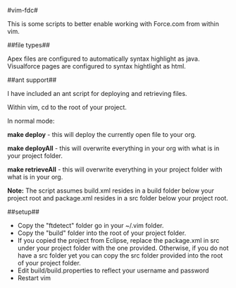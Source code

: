 #vim-fdc#

This is some scripts to better enable working with Force.com from within vim.

##file types##

Apex files are configured to automatically syntax highlight as java.
Visualforce pages are configured to syntax hightlight as html.

##ant support##

I have included an ant script for deploying and retrieving files.

Within vim, cd to the root of your project.

In normal mode:

**make deploy**      - this will deploy the currently open file to your org.

**make deployAll**   - this will overwrite everything in your org with what is in your project folder.

**make retrieveAll** - this will overwrite everything in your project folder with what is in your org.

**Note:** The script assumes build.xml resides in a build folder below your project root and package.xml resides in a src folder below your project root.


##setup##

* Copy the "ftdetect" folder go in your ~/.vim folder.
* Copy the "build" folder into the root of your project folder.
* If you copied the project from Eclipse, replace the package.xml in src under your project folder with the one provided. Otherwise, if you do not have a src folder yet you can copy the src folder provided into the root of your project folder.
* Edit build/build.properties to reflect your username and password
* Restart vim
